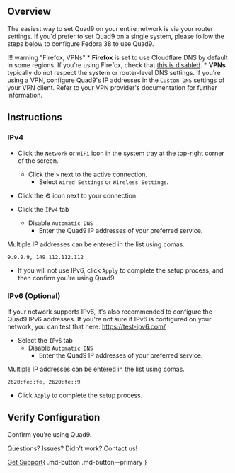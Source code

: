 ## Overview

The easiest way to set Quad9 on your entire network is via your router settings. If you'd prefer to set Quad9 on a single system, please follow the steps below to configure Fedora 38 to use Quad9.

!!! warning "Firefox, VPNs"
    * **Firefox** is set to use Cloudflare DNS by default in some regions. If you're using Firefox, check that [this is disabled](https://support.mozilla.org/en-US/kb/dns-over-https#w_configure-doh-protection-settings).
    * **VPNs** typically do not respect the system or router-level DNS settings. If you're using a VPN, configure Quad9's IP addresses in the `Custom DNS` settings of your VPN client. Refer to your VPN provider's documentation for further information.

## Instructions

### IPv4 

* Click the `Network` or `WiFi` icon in the system tray at the top-right corner of the screen.
    * Click the `>` next to the active connection.
        * Select `Wired Settings` or `Wireless Settings`.

* Click the :gear: icon next to your connection.

* Click the `IPv4` tab
    * Disable `Automatic DNS`
        * Enter the Quad9 IP addresses of your preferred service.

Multiple IP addresses can be entered in the list using comas.

`9.9.9.9, 149.112.112.112`

* If you will not use IPv6, click `Apply` to complete the setup process, and then confirm you're using Quad9.


### IPv6 (Optional)

If your network supports IPv6, it's also recommended to configure the Quad9 IPv6 addresses. If you're not sure if IPv6 is configured on your network, you can test that here: https://test-ipv6.com/


* Select the `IPv6` tab
    * Disable `Automatic DNS`
        * Enter the Quad9 IP addresses of your preferred service.

Multiple IP addresses can be entered in the list using comas.

`2620:fe::fe, 2620:fe::9`

* Click `Apply` to complete the setup process.

## Verify Configuration

Confirm you're using Quad9.

Questions? Issues? Didn't work? Contact us!

[Get Support](https://quad9.net/support/contact){ .md-button .md-button--primary }
